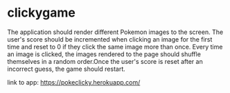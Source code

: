 # clickygame

The application should render different Pokemon images to the screen. The user's score should be incremented when clicking an image for the first time and reset to 0 if they click the same image more than once. Every time an image is clicked, the images rendered to the page should shuffle themselves in a random order.Once the user's score is reset after an incorrect guess, the game should restart.

link to app: https://pokeclicky.herokuapp.com/
